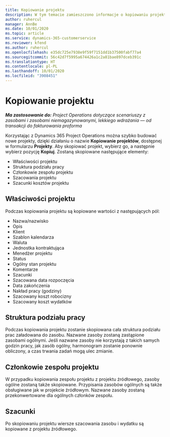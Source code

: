 ```yaml
---
title: Kopiowanie projektu
description: W tym temacie zamieszczono informacje o kopiowaniu projektu w Dynamics 365 Project Operations.
author: ruhercul
manager: AnnBe
ms.date: 10/01/2020
ms.topic: article
ms.service: dynamics-365-customerservice
ms.reviewer: kfend
ms.author: ruhercul
ms.openlocfilehash: e35dc725e7938e9f59f7151dd1b37500fabf77a4
ms.sourcegitcommit: 56c42d7f5995a674426a1c2a81bae897dceb391c
ms.translationtype: HT
ms.contentlocale: pl-PL
ms.lasthandoff: 10/01/2020
ms.locfileid: "3908451"
---
```

# <a name="copy-a-project"></a>Kopiowanie projektu

_**Ma zastosowanie do:** Project Operations dotyczące scenariuszy z zasobami i zasobami niemagazynowanymi, lekkiego wdrażania — od transakcji do fakturowania proforma_

Korzystając z Dynamics 365 Project Operations można szybko budować nowe projekty, dzięki działaniu o nazwie **Kopiowanie projektów**, dostępnej w formularzu **Projekty**. Aby skopiować projekt, wybierz go, a następnie wybierz pozycję **Kopiuj**. Zostaną skopiowane następujące elementy:

- Właściwości projektu
- Struktura podziału pracy
- Członkowie zespołu projektu
- Szacowania projektu
- Szacunki kosztów projektu

## <a name="project-properties"></a>Właściwości projektu

Podczas kopiowania projektu są kopiowane wartości z następujących pól:

- Nazwa/nazwisko
- Opis
- Klient
- Szablon kalendarza
- Waluta
- Jednostka kontraktująca
- Menedżer projektu
- Status
- Ogólny stan projektu
- Komentarze
- Szacunki
- Szacowana data rozpoczęcia
- Data zakończenia
- Nakład pracy (godziny)
- Szacowany koszt robocizny
- Szacowany koszt wydatków

## <a name="work-breakdown-structure"></a>Struktura podziału pracy

Podczas kopiowania projektu zostanie skopiowana cała struktura podziału prac załadowana do zasobu. Nazwane zasoby zostaną zastąpione zasobami ogólnymi. Jeśli nazwane zasoby nie korzystają z takich samych godzin pracy, jak zasób ogólny, harmonogram zostanie ponownie obliczony, a czas trwania zadań mogą ulec zmianie.

## <a name="project-team-members"></a>Członkowie zespołu projektu

W przypadku kopiowania zespołu projektu z projektu źródłowego, zasoby ogólne zostaną także skopiowane. Przypisania zasobów ogólnych są także obsługiwane jak w projekcie źródłowym. Nazwane zasoby zostaną przekonwertowane dla ogólnych członków zespołu.

## <a name="estimates"></a>Szacunki

Po skopiowaniu projektu wiersze szacowania zasobu i wydatku są kopiowane z projektu źródłowego.